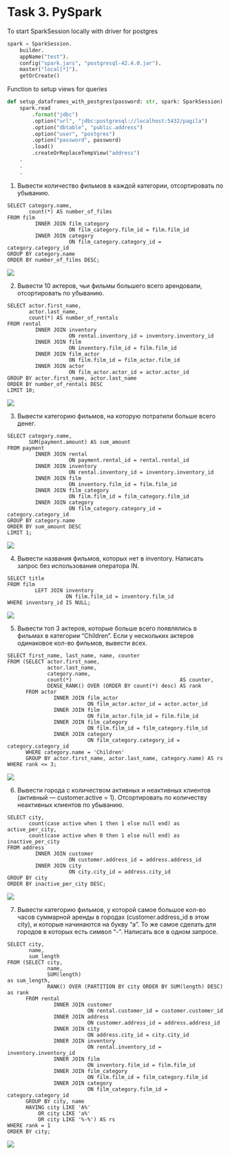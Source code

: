 # Task 3. PySpark

To start SparkSession locally with driver for postgres

```python
spark = SparkSession.
    builder.
    appName("test").
    config("spark.jars", "postgresql-42.4.0.jar").
    master("local[*]").
    getOrCreate()
```

Function to setup views for queries

```python
def setup_dataframes_with_postgres(password: str, spark: SparkSession):
    spark.read
        .format("jdbc")
        .option("url", "jdbc:postgresql://localhost:5432/pagila")
        .option("dbtable", "public.address")
        .option("user", "postgres")
        .option("password", password)
        .load()
        .createOrReplaceTempView("address")
    .
    .
    .
```

1. Вывести количество фильмов в каждой категории, отсортировать по убыванию.

```postgresql
SELECT category.name,
       count(*) AS number_of_films
FROM film
         INNER JOIN film_category
                    ON film_category.film_id = film.film_id
         INNER JOIN category
                    ON film_category.category_id = category.category_id
GROUP BY category.name
ORDER BY number_of_films DESC;
```

![](images/1.png)

2. Вывести 10 актеров, чьи фильмы большего всего арендовали, отсортировать по убыванию.

```postgresql
SELECT actor.first_name,
       actor.last_name,
       count(*) AS number_of_rentals
FROM rental
         INNER JOIN inventory
                    ON rental.inventory_id = inventory.inventory_id
         INNER JOIN film
                    ON inventory.film_id = film.film_id
         INNER JOIN film_actor
                    ON film.film_id = film_actor.film_id
         INNER JOIN actor
                    ON film_actor.actor_id = actor.actor_id
GROUP BY actor.first_name, actor.last_name
ORDER BY number_of_rentals DESC
LIMIT 10;
```

![](images/2.png)

3. Вывести категорию фильмов, на которую потратили больше всего денег.

```postgresql
SELECT category.name,
       SUM(payment.amount) AS sum_amount
FROM payment
         INNER JOIN rental
                    ON payment.rental_id = rental.rental_id
         INNER JOIN inventory
                    ON rental.inventory_id = inventory.inventory_id
         INNER JOIN film
                    ON inventory.film_id = film.film_id
         INNER JOIN film_category
                    ON film.film_id = film_category.film_id
         INNER JOIN category
                    ON film_category.category_id = category.category_id
GROUP BY category.name
ORDER BY sum_amount DESC
LIMIT 1;
```

![](images/3.png)

4. Вывести названия фильмов, которых нет в inventory. Написать запрос без использования оператора IN.

```postgresql
SELECT title
FROM film
         LEFT JOIN inventory
                   ON film.film_id = inventory.film_id
WHERE inventory_id IS NULL;
```

![](images/4.png)

5. Вывести топ 3 актеров, которые больше всего появлялись в фильмах в категории “Children”. Если у нескольких актеров одинаковое кол-во фильмов, вывести всех.

```postgresql
SELECT first_name, last_name, name, counter
FROM (SELECT actor.first_name,
             actor.last_name,
             category.name,
             count(*)                                   AS counter,
             DENSE_RANK() OVER (ORDER BY count(*) desc) AS rank
      FROM actor
               INNER JOIN film_actor
                          ON film_actor.actor_id = actor.actor_id
               INNER JOIN film
                          ON film_actor.film_id = film.film_id
               INNER JOIN film_category
                          ON film.film_id = film_category.film_id
               INNER JOIN category
                          ON film_category.category_id = category.category_id
      WHERE category.name = 'Children'
      GROUP BY actor.first_name, actor.last_name, category.name) AS rs
WHERE rank <= 3;
```

![](images/5.png)

6. Вывести города с количеством активных и неактивных клиентов (активный — customer.active = 1). Отсортировать по количеству неактивных клиентов по убыванию.

```postgresql
SELECT city,
       count(case active when 1 then 1 else null end) as active_per_city,
       count(case active when 0 then 1 else null end) as inactive_per_city
FROM address
         INNER JOIN customer
                    ON customer.address_id = address.address_id
         INNER JOIN city
                    ON city.city_id = address.city_id
GROUP BY city
ORDER BY inactive_per_city DESC;
```

![](images/6.png)

7. Вывести категорию фильмов, у которой самое большое кол-во часов суммарной аренды в городах (customer.address_id в этом city), и которые начинаются на букву “a”. То же самое сделать для городов в которых есть символ “-”. Написать все в одном запросе.

```postgresql
SELECT city,
       name,
       sum_length
FROM (SELECT city,
             name,
             SUM(length)                                               as sum_length,
             RANK() OVER (PARTITION BY city ORDER BY SUM(length) DESC) as rank
      FROM rental
               INNER JOIN customer
                          ON rental.customer_id = customer.customer_id
               INNER JOIN address
                          ON customer.address_id = address.address_id
               INNER JOIN city
                          ON address.city_id = city.city_id
               INNER JOIN inventory
                          ON rental.inventory_id = inventory.inventory_id
               INNER JOIN film
                          ON inventory.film_id = film.film_id
               INNER JOIN film_category
                          ON film.film_id = film_category.film_id
               INNER JOIN category
                          ON film_category.film_id = category.category_id
      GROUP BY city, name
      HAVING city LIKE 'A%'
          OR city LIKE 'a%'
          OR city LIKE '%-%') AS rs
WHERE rank = 1
ORDER BY city;
```

![](images/7.png)